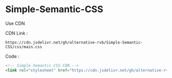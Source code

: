 # Simple-Semantic-CSS

Use CDN

CDN Link :

```https://cdn.jsdelivr.net/gh/alternative-rvb/Simple-Semantic-CSS/css/main.css```

Code :
```html
<!-- Simple Semantic CSS CDN -->
<link rel="stylesheet" href="https://cdn.jsdelivr.net/gh/alternative-rvb/Simple-Semantic-CSS/css/main.css">
```